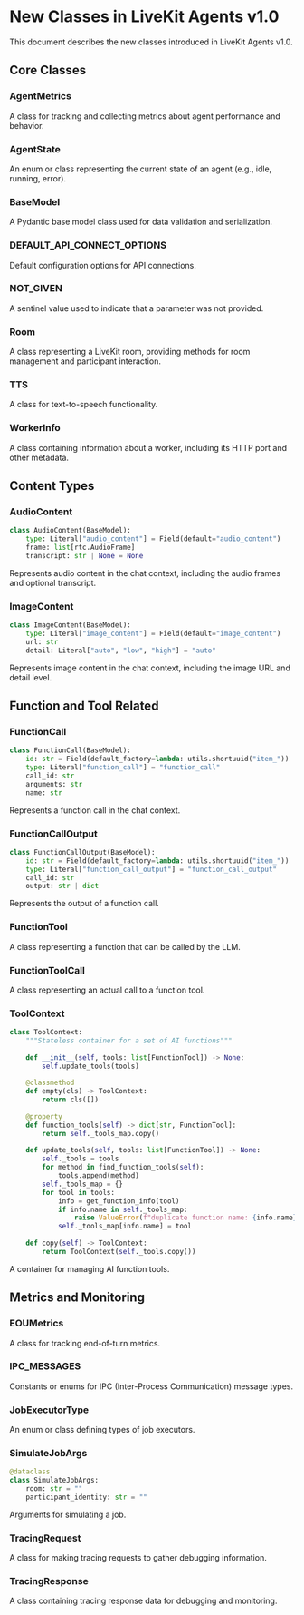 # New Classes in LiveKit Agents v1.0

This document describes the new classes introduced in LiveKit Agents v1.0.

## Core Classes

### AgentMetrics
A class for tracking and collecting metrics about agent performance and behavior.

### AgentState
An enum or class representing the current state of an agent (e.g., idle, running, error).

### BaseModel
A Pydantic base model class used for data validation and serialization.

### DEFAULT_API_CONNECT_OPTIONS
Default configuration options for API connections.

### NOT_GIVEN
A sentinel value used to indicate that a parameter was not provided.

### Room
A class representing a LiveKit room, providing methods for room management and participant interaction.

### TTS
A class for text-to-speech functionality.

### WorkerInfo
A class containing information about a worker, including its HTTP port and other metadata.

## Content Types

### AudioContent
```python
class AudioContent(BaseModel):
    type: Literal["audio_content"] = Field(default="audio_content")
    frame: list[rtc.AudioFrame]
    transcript: str | None = None
```
Represents audio content in the chat context, including the audio frames and optional transcript.

### ImageContent
```python
class ImageContent(BaseModel):
    type: Literal["image_content"] = Field(default="image_content")
    url: str
    detail: Literal["auto", "low", "high"] = "auto"
```
Represents image content in the chat context, including the image URL and detail level.

## Function and Tool Related

### FunctionCall
```python
class FunctionCall(BaseModel):
    id: str = Field(default_factory=lambda: utils.shortuuid("item_"))
    type: Literal["function_call"] = "function_call"
    call_id: str
    arguments: str
    name: str
```
Represents a function call in the chat context.

### FunctionCallOutput
```python
class FunctionCallOutput(BaseModel):
    id: str = Field(default_factory=lambda: utils.shortuuid("item_"))
    type: Literal["function_call_output"] = "function_call_output"
    call_id: str
    output: str | dict
```
Represents the output of a function call.

### FunctionTool
A class representing a function that can be called by the LLM.

### FunctionToolCall
A class representing an actual call to a function tool.

### ToolContext
```python
class ToolContext:
    """Stateless container for a set of AI functions"""
    
    def __init__(self, tools: list[FunctionTool]) -> None:
        self.update_tools(tools)
    
    @classmethod
    def empty(cls) -> ToolContext:
        return cls([])
    
    @property
    def function_tools(self) -> dict[str, FunctionTool]:
        return self._tools_map.copy()
    
    def update_tools(self, tools: list[FunctionTool]) -> None:
        self._tools = tools
        for method in find_function_tools(self):
            tools.append(method)
        self._tools_map = {}
        for tool in tools:
            info = get_function_info(tool)
            if info.name in self._tools_map:
                raise ValueError(f"duplicate function name: {info.name}")
            self._tools_map[info.name] = tool
    
    def copy(self) -> ToolContext:
        return ToolContext(self._tools.copy())
```
A container for managing AI function tools.

## Metrics and Monitoring

### EOUMetrics
A class for tracking end-of-turn metrics.

### IPC_MESSAGES
Constants or enums for IPC (Inter-Process Communication) message types.

### JobExecutorType
An enum or class defining types of job executors.

### SimulateJobArgs
```python
@dataclass
class SimulateJobArgs:
    room: str = ""
    participant_identity: str = ""
```
Arguments for simulating a job.

### TracingRequest
A class for making tracing requests to gather debugging information.

### TracingResponse
A class containing tracing response data for debugging and monitoring. 
